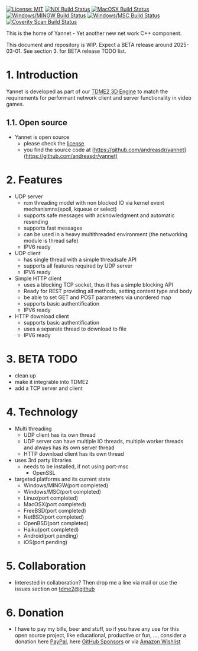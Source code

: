 [![License: MIT](https://img.shields.io/badge/License-MIT-yellow.svg)](https://github.com/andreasdr/yannet/blob/master/LICENSE)
[![NIX Build Status](https://github.com/andreasdr/yannet/actions/workflows/nix.yml/badge.svg)](https://github.com/andreasdr/yannet/actions)
[![MacOSX Build Status](https://github.com/andreasdr/yannet/actions/workflows/macosx.yml/badge.svg)](https://github.com/andreasdr/yannet/actions)
[![Windows/MINGW Build Status](https://github.com/andreasdr/yannet/actions/workflows/windows-mingw.yml/badge.svg)](https://github.com/andreasdr/yannet/actions)
[![Windows/MSC Build Status](https://github.com/andreasdr/yannet/actions/workflows/windows-msc.yml/badge.svg)](https://github.com/andreasdr/yannet/actions)
[![Coverity Scan Build Status](https://scan.coverity.com/projects/15611/badge.svg)](https://scan.coverity.com/projects/andreasdr-yannet)  

This is the home of Yannet - Yet another new net work C++ component.

This document and repository is WIP. Expect a BETA release around 2025-03-01.
See section 3. for BETA release TODO list.

# 1. Introduction
Yannet is developed as part of our [TDME2 3D Engine](https://github.com/andreasdr/tdme2) to match the requirements for performant network client and server functionality in video games.

## 1.1. Open source
- Yannet is open source
  - please check the [license](https://github.com/andreasdr/yannet/blob/master/LICENSE)
  - you find the source code at [https://github.com/andreasdr/yannet](https://github.com/andreasdr/yannet) 

# 2. Features
- UDP server
    - n:m threading model with non blocked IO via kernel event mechanismns(epoll, kqueue or select)
    - supports safe messages with acknowledgment and automatic resending
    - supports fast messages
    - can be used in a heavy multithreaded environment (the networking module is thread safe)
    - IPV6 ready
- UDP client
    - has single thread with a simple threadsafe API
    - supports all features required by UDP server
    - IPV6 ready
- Simple HTTP client
    - uses a blocking TCP socket, thus it has a simple blocking API
    - Ready for REST providing all methods, setting content type and body
    - be able to set GET and POST parameters via unordered map 
    - supports basic authentification
    - IPV6 ready
- HTTP download client
    - supports basic authentification
    - uses a separate thread to download to file
    - IPV6 ready

# 3. BETA TODO
- clean up
- make it integrable into TDME2
- add a TCP server and client

# 4. Technology
- Multi threading
    - UDP client has its own thread
    - UDP server can have multiple IO threads, multiple worker threads and always has its own server thread
    - HTTP download client has its own thread
- uses 3rd party libraries
    - needs to be installed, if not using port-msc
        - OpenSSL
- targeted platforms and its current state
    - Windows/MINGW(port completed)
    - Windows/MSC(port completed)
    - Linux(port completed)
    - MacOSX(port completed)
    - FreeBSD(port completed)
    - NetBSD(port completed)
    - OpenBSD(port completed)
    - Haiku(port completed)
    - Android(port pending)
    - iOS(port pending)

# 5. Collaboration
- Interested in collaboration? Then drop me a line via mail or use the issues section on [tdme2@github](https://github.com/andreasdr/yannet/issues)

# 6. Donation 
- I have to pay my bills, beer and stuff, so if you have any use for this open source project, like educational, productive or fun, ..., consider a donation here [PayPal](https://www.paypal.me/andreasdrewke), here [GitHub Sponsors](https://github.com/sponsors/andreasdr) or via [Amazon Wishlist](https://www.amazon.de/hz/wishlist/ls/250IBUL4JSZVR?ref_=wl_share)
